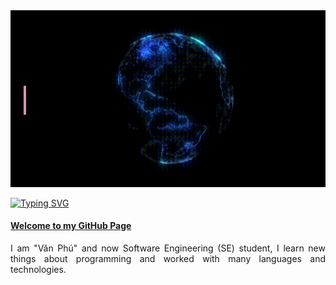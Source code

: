 <img src="https://raw.githubusercontent.com/vanphudev/vanphudev/main/profile.gif" alt="Hi There! I'm Văn Phú" />

[![Typing SVG](https://readme-typing-svg.herokuapp.com?font=Fira+Code&size=200&pause=1000&color=F718D4&center=true&vCenter=true&random=false&width=3000&height=250&lines=Welcome+to+My+Github+Page;Hi+There+!;I'm+Nguy%E1%BB%85n+V%C4%83n+Ph%C3%BA)](https://git.io/typing-svg)

#### [Welcome to my GitHub Page](https://github.com/VanPhuDev)

<p align="justify">
I am "Văn Phú" and now Software Engineering (SE) student, I learn new things about programming and worked with many languages and technologies.
</p>

